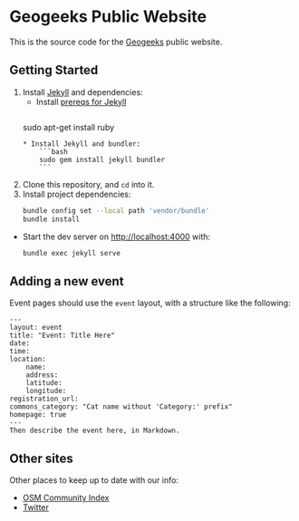 # Geogeeks Public Website

This is the source code for the [Geogeeks](https://geogeeks.org/) public website.

## Getting Started

1. Install [Jekyll](https://jekyllrb.com/) and dependencies:
    * Install [prereqs for Jekyll](https://jekyllrb.com/docs/installation/)
    	```bash
	sudo apt-get install ruby
	```
    * Install Jekyll and bundler:
        ```bash
        sudo gem install jekyll bundler
        ```
2. Clone this repository, and `cd` into it.
3. Install project dependencies:
    ```bash
    bundle config set --local path 'vendor/bundle'
    bundle install
    ```
* Start the dev server on [http://localhost:4000](http://localhost:4000) with:
    ```bash
    bundle exec jekyll serve
    ```

## Adding a new event

Event pages should use the `event` layout, with a structure like the following:

```
---
layout: event
title: "Event: Title Here"
date: 
time: 
location:
    name: 
    address: 
    latitude: 
    longitude: 
registration_url: 
commons_category: "Cat name without 'Category:' prefix"
homepage: true
---
Then describe the event here, in Markdown.

```

## Other sites

Other places to keep up to date with our info:

* [OSM Community Index](https://github.com/osmlab/osm-community-index/blob/main/resources/oceania/australia/geogeeks_perth.json)
* [Twitter](https://twitter.com/geogeeks_au)
